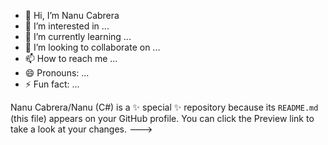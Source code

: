 - 👋 Hi, I’m Nanu Cabrera 
- 👀 I’m interested in ...
- 🌱 I’m currently learning ...
- 💞️ I’m looking to collaborate on ...
- 📫 How to reach me ...
- 😄 Pronouns: ...
- ⚡ Fun fact: ...

Nanu Cabrera/Nanu (C#) is a ✨ special ✨ repository because its `README.md` (this file) appears on your GitHub profile.
You can click the Preview link to take a look at your changes.
--->
